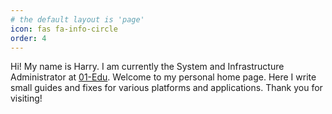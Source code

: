 ```yaml
---
# the default layout is 'page'
icon: fas fa-info-circle
order: 4
---
```


Hi! My name is Harry. I am currently the System and Infrastructure Administrator at [01-Edu](https://github.com/01-edu). Welcome to my personal home page. Here I write small guides and fixes for various platforms and applications. Thank you for visiting!
